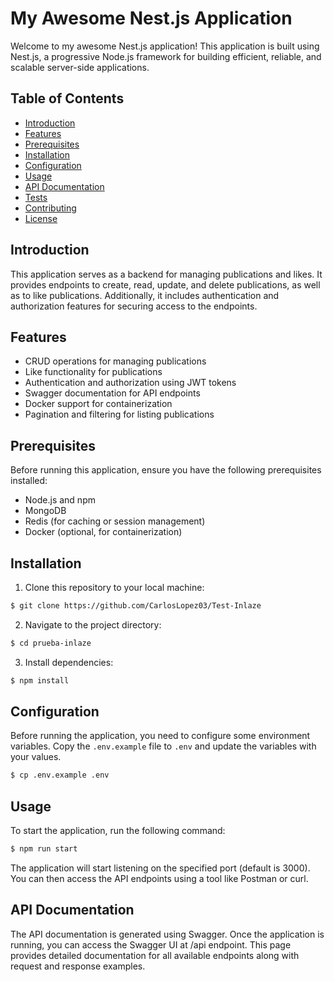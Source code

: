 # My Awesome Nest.js Application

Welcome to my awesome Nest.js application! This application is built using Nest.js, a progressive Node.js framework for building efficient, reliable, and scalable server-side applications.

## Table of Contents

- [Introduction](#introduction)
- [Features](#features)
- [Prerequisites](#prerequisites)
- [Installation](#installation)
- [Configuration](#configuration)
- [Usage](#usage)
- [API Documentation](#api-documentation)
- [Tests](#tests)
- [Contributing](#contributing)
- [License](#license)

## Introduction

This application serves as a backend for managing publications and likes. It provides endpoints to create, read, update, and delete publications, as well as to like publications. Additionally, it includes authentication and authorization features for securing access to the endpoints.

## Features

- CRUD operations for managing publications
- Like functionality for publications
- Authentication and authorization using JWT tokens
- Swagger documentation for API endpoints
- Docker support for containerization
- Pagination and filtering for listing publications

## Prerequisites

Before running this application, ensure you have the following prerequisites installed:

- Node.js and npm
- MongoDB
- Redis (for caching or session management)
- Docker (optional, for containerization)

## Installation

1. Clone this repository to your local machine:

```bash
$ git clone https://github.com/CarlosLopez03/Test-Inlaze
```

2. Navigate to the project directory:

```bash
$ cd prueba-inlaze
```

3. Install dependencies:

```bash
$ npm install
```

## Configuration

Before running the application, you need to configure some environment variables. Copy the `.env.example` file to `.env` and update the variables with your values.

```bash
$ cp .env.example .env
```

## Usage

To start the application, run the following command:

```bash
$ npm run start
```

The application will start listening on the specified port (default is 3000). You can then access the API endpoints using a tool like Postman or curl.

## API Documentation

The API documentation is generated using Swagger. Once the application is running, you can access the Swagger UI at /api endpoint. This page provides detailed documentation for all available endpoints along with request and response examples.